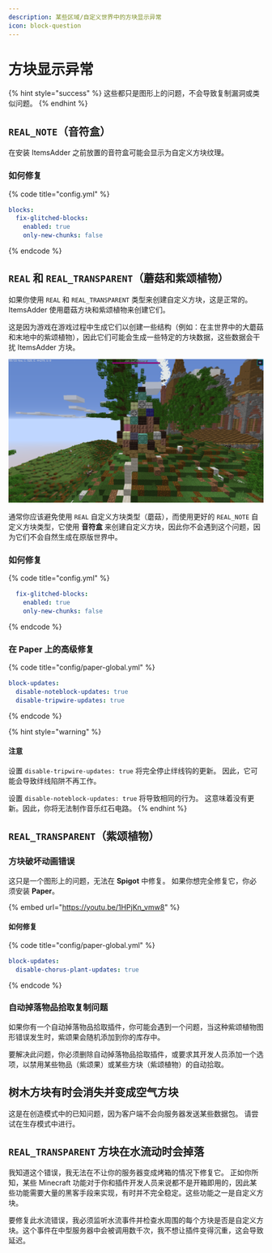 ```yaml
---
description: 某些区域/自定义世界中的方块显示异常
icon: block-question
---
```


# 方块显示异常

{% hint style="success" %}
这些都只是图形上的问题，不会导致复制漏洞或类似问题。
{% endhint %}

## `REAL_NOTE`（音符盒）

在安装 ItemsAdder 之前放置的音符盒可能会显示为自定义方块纹理。

### 如何修复

{% code title="config.yml" %}
```yaml
blocks:
  fix-glitched-blocks:
    enabled: true
    only-new-chunks: false
```
{% endcode %}

## `REAL` 和 `REAL_TRANSPARENT`（蘑菇和紫颂植物）

如果你使用 `REAL` 和 `REAL_TRANSPARENT` 类型来创建自定义方块，这是正常的。
ItemsAdder 使用蘑菇方块和紫颂植物来创建它们。

这是因为游戏在游戏过程中生成它们以创建一些结构（例如：在主世界中的大蘑菇和末地中的紫颂植物），因此它们可能会生成一些特定的方块数据，这些数据会干扰 ItemsAdder 方块。

![](<../.gitbook/assets/image (50) (1) (1) (1).png>)

通常你应该避免使用 `REAL` 自定义方块类型（蘑菇），而使用更好的 `REAL_NOTE` 自定义方块类型，它使用 **音符盒** 来创建自定义方块，因此你不会遇到这个问题，因为它们不会自然生成在原版世界中。

### 如何修复

{% code title="config.yml" %}
```yaml
  fix-glitched-blocks:
    enabled: true
    only-new-chunks: false
```
{% endcode %}

### 在 Paper 上的高级修复

{% code title="config/paper-global.yml" %}
```yaml
block-updates:
  disable-noteblock-updates: true
  disable-tripwire-updates: true
```
{% endcode %}

{% hint style="warning" %}
#### 注意

设置 `disable-tripwire-updates: true` 将完全停止绊线钩的更新。
因此，它可能会导致绊线陷阱不再工作。

设置 `disable-noteblock-updates: true` 将导致相同的行为。
这意味着没有更新。因此，你将无法制作音乐红石电路。
{% endhint %}

## `REAL_TRANSPARENT`（紫颂植物）

### 方块破坏动画错误

这只是一个图形上的问题，无法在 **Spigot** 中修复。
如果你想完全修复它，你必须安装 **Paper**。

{% embed url="https://youtu.be/1HPjKn_vmw8" %}

#### 如何修复

{% code title="config/paper-global.yml" %}
```yaml
block-updates:
  disable-chorus-plant-updates: true
```
{% endcode %}

### 自动掉落物品拾取复制问题

如果你有一个自动掉落物品拾取插件，你可能会遇到一个问题，当这种紫颂植物图形错误发生时，紫颂果会随机添加到你的库存中。

要解决此问题，你必须删除自动掉落物品拾取插件，或要求其开发人员添加一个选项，以禁用某些物品（紫颂果）或某些方块（紫颂植物）的自动拾取。

## **树木方块有时会消失并变成空气方块**

这是在创造模式中的已知问题，因为客户端不会向服务器发送某些数据包。
请尝试在生存模式中进行。

## **`REAL_TRANSPARENT` 方块在水流动时会掉落**

我知道这个错误，我无法在不让你的服务器变成烤箱的情况下修复它。
正如你所知，某些 Minecraft 功能对于你和插件开发人员来说都不是开箱即用的，因此某些功能需要大量的黑客手段来实现，有时并不完全稳定。这些功能之一是自定义方块。

要修复此水流错误，我必须监听水流事件并检查水周围的每个方块是否是自定义方块。这个事件在中型服务器中会被调用数千次，我不想让插件变得沉重，这会导致延迟。
